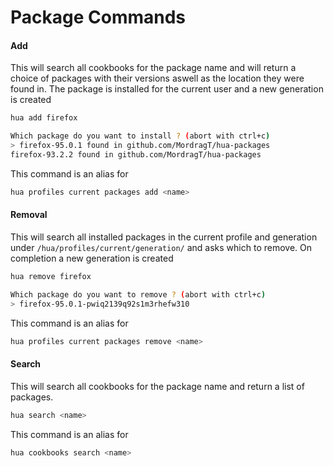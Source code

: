 # Package Commands

#### Add

This will search all cookbooks for the package name and will return a choice 
of packages with their versions aswell as the location they were found in.
The package is installed for the current user and a new generation is created

```bash
hua add firefox

Which package do you want to install ? (abort with ctrl+c)
> firefox-95.0.1 found in github.com/MordragT/hua-packages
firefox-93.2.2 found in github.com/MordragT/hua-packages
```

This command is an alias for

```bash
hua profiles current packages add <name>
```

#### Removal

This will search all installed packages in the current profile and generation under
`/hua/profiles/current/generation/` and asks which to remove. On completion a new
generation is created

```bash
hua remove firefox

Which package do you want to remove ? (abort with ctrl+c)
> firefox-95.0.1-pwiq2139q92s1m3rhefw310
```

This command is an alias for

```bash
hua profiles current packages remove <name>
```


#### Search

This will search all cookbooks for the package name and return a list of packages.

```bash
hua search <name>
```

This command is an alias for

```bash
hua cookbooks search <name>
```